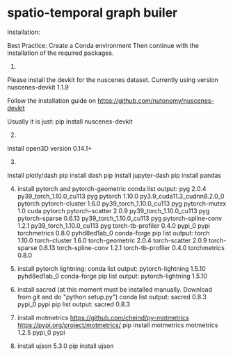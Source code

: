 # spatio-temporal graph builer
Installation:

Best Practice:
Create a Conda environment
Then continue with the installation of the required packages.

1)
Please install the devkit for the nuscenes dataset.
Currently using version nuscenes-devkit 1.1.9

Follow the installation guide on https://github.com/nutonomy/nuscenes-devkit

Usually it is just: 
pip install nuscenes-devkit

2)
Install open3D version 0.14.1+

3)
Install plotly/dash
pip install dash
pip install jupyter-dash
pip install pandas

4) install pytorch and pytorch-geometric
conda list output:
pyg                       2.0.4           py39_torch_1.10.0_cu113    pyg
pytorch                   1.10.0          py3.9_cuda11.3_cudnn8.2.0_0    pytorch
pytorch-cluster           1.6.0           py39_torch_1.10.0_cu113    pyg
pytorch-mutex             1.0                        cuda    pytorch
pytorch-scatter           2.0.9           py39_torch_1.10.0_cu113    pyg
pytorch-sparse            0.6.13          py39_torch_1.10.0_cu113    pyg
pytorch-spline-conv       1.2.1           py39_torch_1.10.0_cu113    pyg
torch-tb-profiler         0.4.0                    pypi_0    pypi
torchmetrics              0.8.0              pyhd8ed1ab_0    conda-forge
pip list output:
torch                   1.10.0
torch-cluster           1.6.0
torch-geometric         2.0.4
torch-scatter           2.0.9
torch-sparse            0.6.13
torch-spline-conv       1.2.1
torch-tb-profiler       0.4.0
torchmetrics            0.8.0

5) install pytorch lightning:
conda list output:
pytorch-lightning         1.5.10             pyhd8ed1ab_0    conda-forge
pip list output:
pytorch-lightning       1.5.10

6) install sacred (at this moment must be installed manually. Download from git and do "python setup.py")
conda list output:
sacred                    0.8.3                    pypi_0    pypi
pip list output:
sacred                  0.8.3

7) install motmetrics
https://github.com/cheind/py-motmetrics
https://pypi.org/project/motmetrics/
pip install motmetrics
motmetrics                1.2.5                    pypi_0    pypi

8) install ujson 5.3.0 
pip install ujson